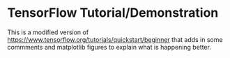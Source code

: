 # TensorFlow Tutorial/Demonstration

This is a modified version of https://www.tensorflow.org/tutorials/quickstart/beginner
that adds in some commments and matplotlib figures to explain what is happening better.
